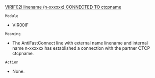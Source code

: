 [VIRIF02I linename (n-xxxxxx) CONNECTED TO ctcpname](https://virtel.readthedocs.io/en/latest/manuals/virtel/Virtel459MG/messages.html?highlight=VIRIF02I#VIRIF02I)

`Module`
- VIR00IF

`Meaning`
- The AntiFastConnect line with external name linename and internal name n-xxxxxx has established a connection with the partner CTCP ctcpname.

`Action`
- None.
